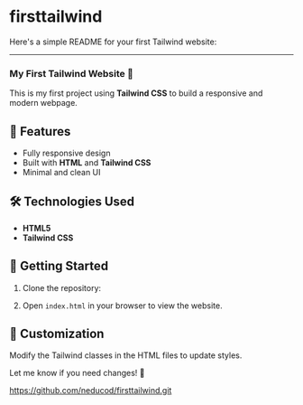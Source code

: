 # firsttailwind

Here's a simple README for your first Tailwind website:  

---

### **My First Tailwind Website** 🌟  

This is my first project using **Tailwind CSS** to build a responsive and modern webpage.  

## 🚀 **Features**  
- Fully responsive design  
- Built with **HTML** and **Tailwind CSS**  
- Minimal and clean UI  

## 🛠 **Technologies Used**  
- **HTML5**  
- **Tailwind CSS**  

## 📂 **Getting Started**  
1. Clone the repository:  
   
2. Open `index.html` in your browser to view the website.  

## 🎨 **Customization**  
Modify the Tailwind classes in the HTML files to update styles.  


Let me know if you need changes! 🚀



https://github.com/neducod/firsttailwind.git